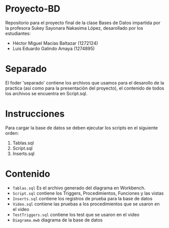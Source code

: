 # Proyecto-BD
Repositorio para el proyecto final de la clase Bases de Datos impartida 
por la profesora Sukey Sayonara Nakasima López, desarollado por los 
estudiantes:

- Héctor Miguel Macías Baltazar (1272124)
- Luis Eduardo Galindo Amaya (1274895)

# Separado
El foder 'separado' contiene los archivos que usamos para el desarollo
de la practica (así como para la presentación del proyecto), el 
contenido de todos los archivos se encuentra en Script.sql.

# Instrucciones 
Para cargar la base de datos se deben ejecutar los scripts en el 
siguiente orden:

1. Tablas.sql
2. Script.sql
3. Inserts.sql

# Contenido
- `Tablas.sql` Es el archivo generado del diagrama en Workbench.
- `Script.sql` contiene los Triggers, Procedimientos, Funciones y las vistas
- `Inserts.sql` contiene los registros de prueba para la base de datos
- `Video.sql` contiene las pruebas a los procedimientos que se usaron en el video
- `TestTriggers.sql` contiene los test que se usaron en el video
- `Diagrama.mwb` diagrama de la base de datos
